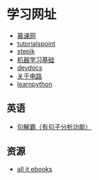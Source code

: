 # 学习网址

- [慕课网][imooc]
- [tutorialspoint][tutorialspoint]
- [stepik][stepik]
- [机器学习基础][huaxiaozhuan]
- [devdocs][devdocs]
- [关于电路][allaboutcircuits]
- [learnpython][learnpython]

[imooc]: https://www.imooc.com/
[tutorialspoint]: http://www.tutorialspoint.com/
[stepik]: https://stepik.org/catalog?language=en
[huaxiaozhuan]: http://huaxiaozhuan.com/
[devdocs]: https://devdocs.io/
[allaboutcircuits]: https://www.allaboutcircuits.com/textbook/
[learnpython]: https://www.learnpython.org/

## 英语

- [句解霸（有句子分析功能）][en998]

[en998]: http://www.en998.com/

## 资源

- [all it ebooks][allItEBooks]

[allItEBooks]: http://www.allitebooks.org/
